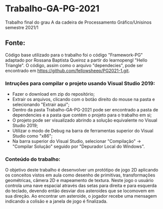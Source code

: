 # Trabalho-GA-PG-2021
Trabalho final do grau A da cadeira de Processamento Gráfico/Unisinos semestre 2021/1

## Fonte:
Código base utilizado para o trabalho foi o código "Framework-PG" adaptado por Rossana Baptista Queiroz a partir do learnopengl "Hello Triangle". O código, assim como o arquivo "dependecies", pode ser encontrado em https://github.com/fellowsheep/PG2021-1.git. 

### Intruções para compilar o projeto usando Visual Studio 2019:
- Fazer o download em zip do repositório;
- Extrair os arquivos, clicando com o botão direito do mouse na pasta e selecionando "Extrair aqui";
- Dentro da pasta Trabalho-GA-PG-2021 pode ser encontrado a pasta de dependencies e a pasta que contém o projeto para o trabalho em si;
- O projeto pode ser visualizado abrindo a solução equivalente no Visual Studio 2019;
- Utilizar o modo de Debug na barra de ferramentas superior do Visual Studio como "x86";
- Na barra superior do Visual Studio, selecionar "Compilação" -> "Compilar Solução" seguido por "Depurador Local do Windows".

### Conteúdo do trabalho:
O objetivo deste trabalho é desenvolver um protótipo de jogo 2D aplicando os conceitos vistos em aula como desenho de primitivas, transformações geométricas, câmera 2D e mapeamento de textura. 
Neste jogo o usuário controla uma nave espacial através das setas para direita e para esquerda do teclado, devendo então desviar dos asteroides que se locomovem em sua direção. Ao encontrar um asteroide, o jogador recebe uma mensagem indicando a colisão e a janela de jogo é finalizada. 
